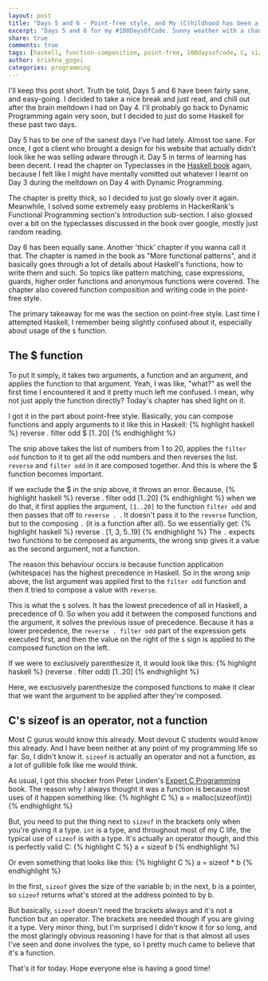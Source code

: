 ```yaml
---
layout: post
title: "Days 5 and 6 - Point-free style, and My (C)hildhood has been a lie"
excerpt: "Days 5 and 6 for my #100DaysOfCode. Sunny weather with a chance of my C childhood being a lie."
share: true
comments: true
tags: [haskell, function-composition, point-free, 100daysofcode, C, sizeof]
author: krishna_gogoi
categories: programming
---
```


I'll keep this post short. Truth be told, Days 5 and 6 have been fairly sane,
and easy-going. I decided to take a nice break and just read, and chill out
after the brain meltdown I had on Day 4. I'll probably go back to Dynamic Programming
again very soon, but I decided to just do some Haskell for these past two days.

Day 5 has to be one of the sanest days I've had lately. Almost too sane. For once,
I got a client who brought a design for his website that actually didn't look like
he was selling adware through it. Day 5 in terms of learning has been decent.
I read the chapter on Typeclasses in the [Haskell book](http://haskellbook.com) again, because
I felt like I might have mentally vomitted out whatever I learnt on Day 3 during the
meltdown on Day 4 with Dynamic Programming.

The chapter is pretty thick, so I decided to just go slowly over it again. Meanwhile,
I solved some extremely easy problems in HackerRank's Functional Programming section's
Introduction sub-section. I also glossed over a bit on the typeclasses discussed
in the book over google, mostly just random reading.

Day 6 has been equally sane. Another 'thick' chapter if you wanna call it that. The chapter
is named in the book as "More functional patterns", and it basically goes through a lot
of details about Haskell's functions, how to write them and such. So topics like pattern
matching, case expressions, guards, higher order functions and anonymous functions were covered.
The chapter also covered function composition and writing code in the point-free style.

The primary takeaway for me was the section on point-free style. Last time I attempted Haskell,
I remember being slightly confused about it, especially about usage of the ```$``` function.


## The $ function

To put it simply, it takes two arguments, a function and an argument, and applies the function
to that argument. Yeah, I was like, "what?" as well the first time I encountered it and it pretty
much left me confused. I mean, why not just apply the function directly? Today's chapter
has shed light on it.

I got it in the part about point-free style. Basically, you can compose functions and apply
arguments to it like this in Haskell:
{% highlight haskell %}
reverse . filter odd $ [1..20]
{% endhighlight %}

The snip above takes the list of numbers from 1 to 20, applies the ```filter odd``` function
to it to get all the odd numbers and then reverses the list. ```reverse``` and ```filter odd```
in it are composed together. And this is where the $ function becomes important.

If we exclude the $ in the snip above, it throws an error. Because,
{% highlight haskell %}
reverse . filter odd [1..20]
{% endhighlight %}
when we do that, it first applies the argument, ```[1..20]``` to the function ```filter odd```
and then passes that off to ```reverse . ```. It doesn't pass it to the ```reverse``` function,
but to the composing ```.``` (it is a function after all). So we essentially get:
{% highlight haskell %}
reverse . [1, 3, 5..19]
{% endhighlight %}
The ```.``` expects two functions to be composed as arguments, the wrong snip gives it a value as the second
argument, not a function.

The reason this behaviour occurs is because function application (whitespace) has the highest precedence in Haskell.
So in the wrong snip above, the list argument was applied first to the ```filter odd``` function and then
it tried to compose a value with ```reverse```.

This is what the ```$``` solves. It has the lowest precedence of all in Haskell, a precedence of 0. So when you
add it between the composed functions and the argument, it solves the previous issue of precedence. Because
it has a lower precedence, the ```reverse . filter odd``` part of the expression gets executed first, and then
the value on the right of the ```$``` sign is applied to the composed function on the left.

If we were to exclusively parenthesize it, it would look like this:
{% highlight haskell %}
(reverse . filter odd) [1..20]
{% endhighlight %}

Here, we exclusively parenthesize the composed functions to make it clear that we want the argument
to be applied after they're composed. 



## C's sizeof is an operator, not a function

Most C gurus would know this already. Most devout C students would know this already. And I have been
neither at any point of my programming life so far. So, I didn't know it. ```sizeof``` is actually
an operator and not a function, as a lot of gullible folk like me would think.

As usual, I got this shocker from Peter Linden's [Expert C Programming](https://www.amazon.com/Expert-Programming-Peter-van-Linden/dp/0131774298) book.
The reason why I always thought it was a function is because most uses of it happen something like:
{% highlight C %}
a = malloc(sizeof(int))
{% endhighlight %}

But, you need to put the thing next to ```sizeof``` in the brackets only when you're giving it a type. ```int``` is
a type, and throughout most of my C life, the typical use of ```sizeof``` is with a type. It's actually an operator
though, and this is perfectly valid C:
{% highlight C %}
a = sizeof b
{% endhighlight %}

Or even something that looks like this:
{% highlight C %}
a = sizeof * b
{% endhighlight %}

In the first, ```sizeof``` gives the size of the variable b; in the next, b is a pointer, so ```sizeof``` returns what's stored at
the address pointed to by b.

But basically, ```sizeof``` doesn't need the brackets always and it's not a function but an operator. The brackets are needed
though if you are giving it a type. Very minor thing, but I'm surprised I didn't know it for so long, and the most glaringly
obvious reasoning I have for that is that almost all uses I've seen and done involves the type, so I pretty much came to
believe that it's a function.



That's it for today. Hope everyone else is having a good time!
